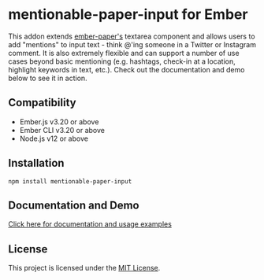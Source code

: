 mentionable-paper-input for Ember
==============================================================================

This addon extends [ember-paper's](https://miguelcobain.github.io/ember-paper/) textarea component and allows
users to add "mentions" to input text - think @'ing someone in a Twitter or Instagram comment. It is also extremely flexible
and can support a number of use cases beyond basic mentioning (e.g. hashtags, check-in at a location, highlight keywords in text, etc.).
Check out the documentation and demo below to see it in action.


Compatibility
------------------------------------------------------------------------------

* Ember.js v3.20 or above
* Ember CLI v3.20 or above
* Node.js v12 or above


Installation
------------------------------------------------------------------------------

```
npm install mentionable-paper-input
```


Documentation and Demo
------------------------------------------------------------------------------

[Click here for documentation and usage examples](https://wuzgud.github.io/mentionable-paper-input/versions/master/)


License
------------------------------------------------------------------------------

This project is licensed under the [MIT License](LICENSE.md).
